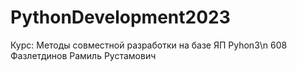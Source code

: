 # PythonDevelopment2023
Курс: Методы совместной разработки на базе ЯП Pyhon3\n
608 Фазлетдинов Рамиль Рустамович
